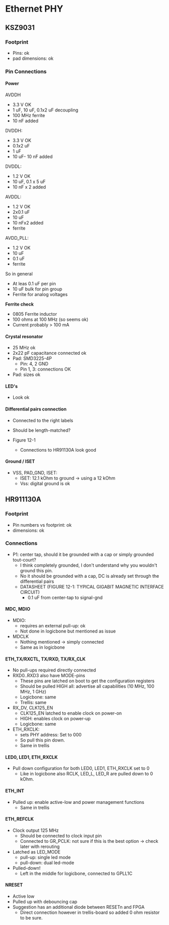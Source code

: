 # Ethernet PHY
## KSZ9031
### Footprint
- Pins: ok
- pad dimensions: ok


### Pin Connections
#### Power

AVDDH
- 3.3 V OK
- 1 uF, 10 uF, 0.1x2 uF decoupling
- 100 MHz ferrite
- 10 nF added

DVDDH:
- 3.3 V OK
- 0.1x2 uF
- 1 uF
- 10 uF- 10 nF added

DVDDL: 
- 1.2 V OK
- 10 uF, 0.1 x 5 uF
- 10 nF x 2 added

AVDDL:
- 1.2 V OK
- 2x0.1 uF
- 10 uF
- 10 nFx2 added
- ferrite

AVDD_PLL:
- 1.2 V OK
- 10 uF
- 0.1 uF
- ferrite 

So in general
- At leas 0.1 uF per pin
- 10 uF bulk for pin group
- Ferrite for analog voltages

**Ferrite check**
- 0805 Ferrite inductor
- 100 ohms at 100 MHz (so seems ok)
- Current probably > 100 mA

#### Crystal resonator
- 25 MHz ok
- 2x22 pF capacitance connected ok
- Pad: SMD3225-4P
	- Pin: 4, 2 GND
	- Pin 1, 3: connections OK
- Pad: sizes ok

#### LED's
- Look ok

#### Differential pairs connection
- Connected to the right labels
- Should be length-matched?

- Figure 12-1
	- Connections to HR91130A look good


#### Ground / ISET
- VSS, PAD_GND, ISET:
	- ISET: 12.1 kOhm to ground -> using a 12 kOhm
	- Vss: digital ground is ok

## HR911130A
### Footprint
- Pin numbers vs footprint: ok
- dimensions: ok

### Connections
- P1: center tap, should it be grounded with a cap or simply grounded tout-court?
	- I think completely grounded, I don't understand why you wouldn't ground this pin.
	- No it should be grounded with a cap, DC is already set through the differential pairs
	- DATASHEET (FIGURE 12-1: TYPICAL GIGABIT MAGNETIC INTERFACE CIRCUIT)
		- 0.1 uF from center-tap to signal-gnd

#### MDC, MDIO
- MDIO: 
	- requires an external pull-up: ok
	- Not done in logicbone but mentioned as issue
- MDCLK
	- Nothing mentioned -> simply connected
	- Same as in logicbone

#### ETH_TX/RXCTL, TX/RXD, TX/RX_CLK
- No pull-ups required directly connected
- RXD0..RXD3 also have MODE-pins
	- These pins are latched on boot to get the configuration registers
	- Should be pulled HIGH all: advertise all capabilities (10 MHz, 100 MHz, 1 GHz)
	- Logicbone: same
	- Trellis: same
- RX_DV, CLK125_EN
	- CLK125_EN latched to enable clock on power-on
	- HIGH: enables clock on power-up
	- Logicbone: same
- ETH_RXCLK:
	- sets PHY address: Set to 000
	- So pull this pin down.
	- Same in trellis

#### LED0, LED1, ETH_RXCLK
- Pull down configuration for both LED0, LED1, ETH_RXCLK set to 0
	- Like in logicbone also RCLK, LED_L, LED_R are pulled down to 0 kOhm.

#### ETH_INT
- Pulled up: enable active-low and power management functions
	- Same in trellis

#### ETH_REFCLK
- Clock output 125 MHz
	- Should be connected to clock input pin
	- Connected to GR_PCLK: not sure if this is the best option -> check later with rerouting
- Latched as LED_MODE
	- pull-up: single led mode
	- pull-down: dual led-mode
- Pulled-down!
	- Left in the middle for logicbone, connected to GPLL1C

#### NRESET
- Active low
- Pulled up with debouncing cap
- Suggestion has an additional diode between RESETn and FPGA
	- Direct connection however in trellis-board so added 0 ohm resistor to be sure.